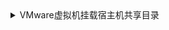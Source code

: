 <details>
<summary>
VMware虚拟机挂载宿主机共享目录
</summary>
<pre><code>
* 在Linux中安装vm-tools：
yum install -y open-vm-tools open-vm-tools-desktop
* 查看共享的目录
vmware-hgfsclient
* 执行命令挂载目录
mount -t fuse.vmhgfs-fuse .host:/ /mnt/hgfs -o allow_other,nonempty
* 修改数据令系统启动时自动挂载
vim /etc/fstab  
* 在末尾另起一行 添加:  
.host:/ /mnt/hgfs fuse.vmhgfs-fuse allow_other 0 0
* 再次挂载目录
vmhgfs-fuse .host:/ /mnt/hgfs -o allow_other,nonempty
* 建立软连接
ln -s /mnt/hgfs /www/work
</code></pre>
</details>
